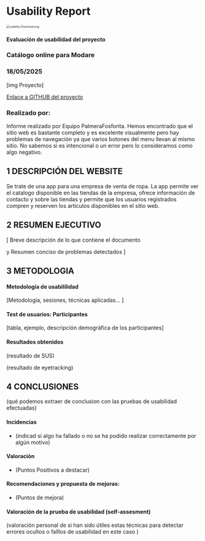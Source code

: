 # Usability Report



<img src="https://encrypted-tbn0.gstatic.com/images?q=tbn:ANd9GcRF017nhV-TFmNER2OM8UbXtdN6xwAKBYrv0i6onNfKu6Yn0BV0RK6aiOroeXl73LSY-B0&usqp=CAU" alt="usability Download png" style="zoom:50%;" />

#### Evaluación de usabilidad del proyecto 

### Catálogo online para Modare

### 18/05/2025





[img Proyecto]

[Enlace a GITHUB del proyecto](https://github.com/DIU3-cristiancar/UX_CaseStudy)





### Realizado por:

Informe realizado por Equipo PalmeraFosforita. Hemos encontrado que el sitio web es bastante completo y es excelente visualmente pero hay problemas de navegación ya que varios botones del menu llevan al mismo sitio. No sabemos si es intencional o un error pero lo consideramos como algo negativo.











## 1 DESCRIPCIÓN DEL WEBSITE

Se trate de una app para una empresa de venta de ropa. La app permite ver el catalogo disponible en las tiendas de la empresa, ofrece información de contacto y sobre las tiendas y permite que los usuarios registrados compren y reserven los articulos disponibles en el sitio web.

 



## 2 RESUMEN EJECUTIVO



[ Breve descripción de lo que contiene el documento 

y Resumen conciso de problemas detectados ]









## 3 METODOLOGIA 

#### Metodología de usabililidad

[Metodología, sesiones,  técnicas aplicadas... ]

 

#### Test de usuarios: Participantes

[tabla, ejemplo, descripción demográfica de los participantes]





#### Resultados obtenidos



(resultado de SUS)



(resultado de eyetracking)









## 4 CONCLUSIONES 



(qué podemos extraer de conclusion con las pruebas de usabilidad efectuadas)



#### Incidencias

* (indicad si algo ha fallado o no se ha podido realizar correctamente por algún motivo)



#### Valoración 

* (Puntos Positivos a destacar)



#### Recomendaciones y propuesta de mejoras: 

* (Puntos de mejora)







#### Valoración de la prueba de usabilidad (self-assesment)

(valoración personal de si han sido útiles estas técnicas para detectar errores ocultos o falllos de usabilidad en este caso )
